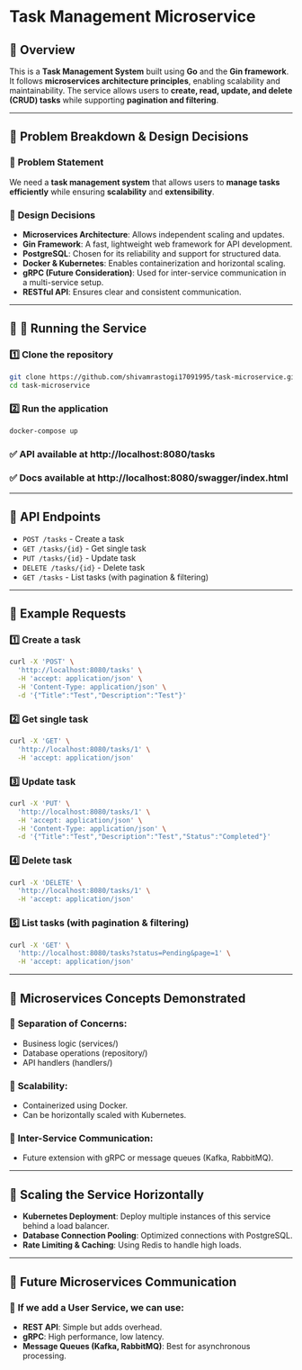 # Task Management Microservice

## 📌 Overview
This is a **Task Management System** built using **Go** and the **Gin framework**. It follows **microservices architecture principles**, enabling scalability and maintainability. The service allows users to **create, read, update, and delete (CRUD) tasks** while supporting **pagination and filtering**.

---

## 📌 Problem Breakdown & Design Decisions
### 🔹 **Problem Statement**
We need a **task management system** that allows users to **manage tasks efficiently** while ensuring **scalability** and **extensibility**.

### 🔹 **Design Decisions**
- **Microservices Architecture**: Allows independent scaling and updates.
- **Gin Framework**: A fast, lightweight web framework for API development.
- **PostgreSQL**: Chosen for its reliability and support for structured data.
- **Docker & Kubernetes**: Enables containerization and horizontal scaling.
- **gRPC (Future Consideration)**: Used for inter-service communication in a multi-service setup.
- **RESTful API**: Ensures clear and consistent communication.

---

## 📌 🚀 Running the Service
### **1️⃣ Clone the repository**
```sh
git clone https://github.com/shivamrastogi17091995/task-microservice.git
cd task-microservice
```

### **2️⃣ Run the application**
```sh
docker-compose up
```

### **✅ API available at http://localhost:8080/tasks**

### **✅ Docs available at http://localhost:8080/swagger/index.html**

---

## 📌 API Endpoints
- `POST /tasks` - Create a task
- `GET /tasks/{id}` - Get single task
- `PUT /tasks/{id}` - Update task
- `DELETE /tasks/{id}` - Delete task
- `GET /tasks` - List tasks (with pagination & filtering)

---

## 📌 Example Requests
### **1️⃣ Create a task**
```sh
curl -X 'POST' \
  'http://localhost:8080/tasks' \
  -H 'accept: application/json' \
  -H 'Content-Type: application/json' \
  -d '{"Title":"Test","Description":"Test"}'
```

### **2️⃣ Get single task**
```sh
curl -X 'GET' \
  'http://localhost:8080/tasks/1' \
  -H 'accept: application/json'
```

### **3️⃣ Update task**
```sh
curl -X 'PUT' \
  'http://localhost:8080/tasks/1' \
  -H 'accept: application/json' \
  -H 'Content-Type: application/json' \
  -d '{"Title":"Test","Description":"Test","Status":"Completed"}'
```

### **4️⃣ Delete task**
```sh
curl -X 'DELETE' \
  'http://localhost:8080/tasks/1' \
  -H 'accept: application/json'
```

### **5️⃣ List tasks (with pagination & filtering)**
```sh
curl -X 'GET' \
  'http://localhost:8080/tasks?status=Pending&page=1' \
  -H 'accept: application/json'
```

---

## 📌 Microservices Concepts Demonstrated
### 🔹 **Separation of Concerns:**
- Business logic (services/)
- Database operations (repository/)
- API handlers (handlers/)

### 🔹 **Scalability:**
- Containerized using Docker.
- Can be horizontally scaled with Kubernetes.

### 🔹 **Inter-Service Communication:**
- Future extension with gRPC or message queues (Kafka, RabbitMQ).

---

## 📌 Scaling the Service Horizontally
- **Kubernetes Deployment**: Deploy multiple instances of this service behind a load balancer.
- **Database Connection Pooling**: Optimized connections with PostgreSQL.
- **Rate Limiting & Caching**: Using Redis to handle high loads.

---

## 📌 Future Microservices Communication
### 🔹 **If we add a User Service, we can use:**
- **REST API**: Simple but adds overhead.
- **gRPC**: High performance, low latency.
- **Message Queues (Kafka, RabbitMQ)**: Best for asynchronous processing.
